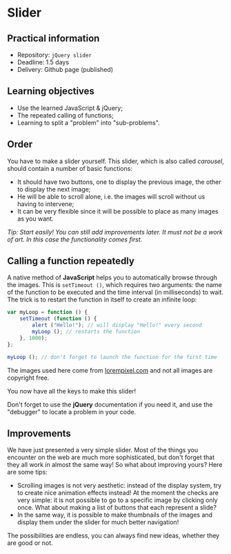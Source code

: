 # Slider

## Practical information

* Repository: `jQuery slider`
* Deadline: 1.5 days
* Delivery: Github page (published)

## Learning objectives

* Use the learned JavaScript & jQuery;
* The repeated calling of functions;
* Learning to split a "problem" into "sub-problems".

## Order

You have to make a slider yourself. This slider, which is also called _carousel_, should contain a number of basic functions:

* It should have two buttons, one to display the previous image, the other to display the next image;
* He will be able to scroll alone, i.e. the images will scroll without us having to intervene;
* It can be very flexible since it will be possible to place as many images as you want.

_Tip:
Start easily! You can still add improvements later.
It must not be a work of art. In this case the functionality comes first._

## Calling a function repeatedly

A native method of **JavaScript** helps you to automatically browse through the images. This is `setTimeout ()`, which requires two arguments: the name of the function to be executed and the time interval (in milliseconds) to wait. The trick is to restart the function in itself to create an infinite loop:

```JavaScript
var myLoop = function () {
    setTimeout (function () {
        alert ("Hello!"); // will display "Hello!" every second
        myLoop (); // restarts the function
    }, 1000);
};

myLoop (); // don't forget to launch the function for the first time
```

The images used here come from [lorempixel.com](http://lorempixel.com/) and not all images are copyright free.

You now have all the keys to make this slider!

Don't forget to use the **jQuery** documentation if you need it, and use the "debugger" to locate a problem in your code.

## Improvements

We have just presented a very simple slider. Most of the things you encounter on the web are much more sophisticated, but don't forget that they all work in almost the same way! So what about improving yours? Here are some tips:

* Scrolling images is not very aesthetic: instead of the display system, try to create nice animation effects instead!
At the moment the checks are very simple: it is not possible to go to a specific image by clicking only once. What about making a list of buttons that each represent a slide?
* In the same way, it is possible to make thumbnails of the images and display them under the slider for much better navigation!

The possibilities are endless, you can always find new ideas, whether they are good or not.
